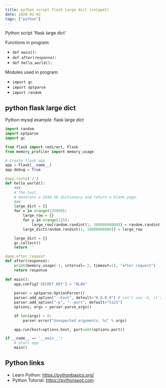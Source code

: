 ```yaml
---
title: python script flask large dict (snippet)
date: 2020-03-03
tags: ["python"]
---
```

Python script 'flask large dict'

Functions in program: 
* `def main():`
* `def after(response):`
* `def hello_world():`

Modules used in program: 
* `import gc`
* `import optparse`
* `import random`

## python flask large dict

Python mysql example: flask large dict

```python
import random
import optparse
import gc

from flask import redirect, Flask
from memory_profiler import memory_usage

# Create flask app
app = Flask(__name__)
app.debug = True

@app.route('/')
def hello_world():
	###
	# The test:
	# Generate a 2440 mb dictionary and return a blank page.
	###
	large_dict = {}
	for x in xrange(125000):
		large_row = {}
		for y in xrange(125):
			large_row[random.randint(1, 10000000000)] = random.randint(1, 10000000000)
		large_dict[random.randint(1, 10000000000)] = large_row

	large_dict = {}
	gc.collect()
	return ''

@app.after_request
def after(response):
	print(memory_usage(-1, interval=.2, timeout=1), "after request")
	return response
	
def main():
	app.config['SECRET_KEY'] = "BLAH"
	
	parser = optparse.OptionParser()
	parser.add_option("--host", default="0.0.0.0") # can't use -h, it's already taken by help
	parser.add_option("-p", "--port", default="5123")
	options, args = parser.parse_args()

	if len(args) > 0:
		parser.error("Unexpected arguments: %s" % args)

	app.run(host=options.host, port=int(options.port))

if __name__ == '__main__':
	# Start app
	main()

```

## Python links

- Learn Python: https://pythonbasics.org/
- Python Tutorial: https://pythonspot.com
